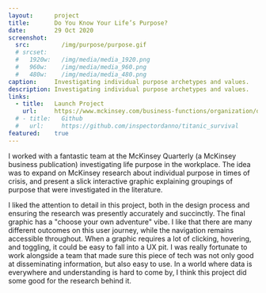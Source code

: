 ```yaml
---
layout:      project
title:       Do You Know Your Life’s Purpose?
date:        29 Oct 2020
screenshot:
  src:         /img/purpose/purpose.gif
  # srcset:
  #   1920w:   /img/media/media_1920.png
  #   960w:    /img/media/media_960.png
  #   480w:    /img/media/media_480.png
caption:     Investigating individual purpose archetypes and values.
description: Investigating individual purpose archetypes and values.
links:
  - title:   Launch Project
    url:     https://www.mckinsey.com/business-functions/organization/our-insights/life-purpose
  # - title:   Github
  #   url:     https://github.com/inspectordanno/titanic_survival
featured:    true
---
```

I worked with a fantastic team at the McKinsey Quarterly (a McKinsey business publication) investigating life purpose in the workplace. The idea was to expand on McKinsey research about individual purpose in times of crisis, and present a slick interactive graphic explaining groupings of purpose that were investigated in the literature.

I liked the attention to detail in this project, both in the design process and ensuring the research was presently accurately and succinctly. The final graphic has a "choose your own adventure" vibe. I like that there are many different outcomes on this user journey, while the navigation remains accessible throughout. When a graphic requires a lot of clicking, hovering, and toggling, it could be easy to fall into a UX pit. I was really fortunate to work alongside a team that made sure this piece of tech was not only good at disseminating information, but also easy to use. In a world where data is everywhere and understanding is hard to come by, I think this project did some good for the research behind it.